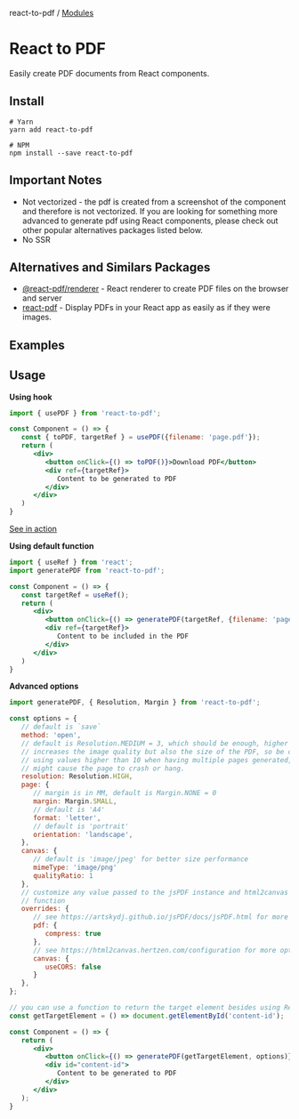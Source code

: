 react-to-pdf / [Modules](modules.md)

# React to PDF

Easily create PDF documents from React components.

## Install

```
# Yarn
yarn add react-to-pdf

# NPM
npm install --save react-to-pdf

```

## Important Notes

- Not vectorized - the pdf is created from a screenshot of the component and therefore is not vectorized. If you are looking for something more advanced to generate pdf using React components, please check out other popular alternatives packages listed below.
- No SSR

## Alternatives and Similars Packages

- [@react-pdf/renderer](https://www.npmjs.com/package/@react-pdf/renderer) - React renderer to create PDF files on the browser and server
- [react-pdf](https://www.npmjs.com/package/react-pdf) - Display PDFs in your React app as easily as if they were images.

## Examples



## Usage

**Using hook**

```jsx
import { usePDF } from 'react-to-pdf';

const Component = () => {
   const { toPDF, targetRef } = usePDF({filename: 'page.pdf'});
   return (
      <div>
         <button onClick={() => toPDF()}>Download PDF</button>
         <div ref={targetRef}>
            Content to be generated to PDF
         </div>
      </div>
   )
}
```

[See in action](https://codesandbox.io/s/ancient-violet-sznj9q?file=/src/App.tsx)

**Using default function**

```jsx
import { useRef } from 'react';
import generatePDF from 'react-to-pdf';

const Component = () => {
   const targetRef = useRef();
   return (
      <div>
         <button onClick={() => generatePDF(targetRef, {filename: 'page.pdf'})}>Download PDF</button>
         <div ref={targetRef}>
            Content to be included in the PDF
         </div>
      </div>
   )
}
```

**Advanced options**

```jsx
import generatePDF, { Resolution, Margin } from 'react-to-pdf';

const options = {
   // default is `save`
   method: 'open',
   // default is Resolution.MEDIUM = 3, which should be enough, higher values
   // increases the image quality but also the size of the PDF, so be careful
   // using values higher than 10 when having multiple pages generated, it
   // might cause the page to crash or hang.
   resolution: Resolution.HIGH,
   page: {
      // margin is in MM, default is Margin.NONE = 0
      margin: Margin.SMALL,
      // default is 'A4'
      format: 'letter',
      // default is 'portrait'
      orientation: 'landscape',
   },
   canvas: {
      // default is 'image/jpeg' for better size performance
      mimeType: 'image/png'
      qualityRatio: 1
   },
   // customize any value passed to the jsPDF instance and html2canvas
   // function
   overrides: {
      // see https://artskydj.github.io/jsPDF/docs/jsPDF.html for more options
      pdf: {
         compress: true
      },
      // see https://html2canvas.hertzen.com/configuration for more options
      canvas: {
         useCORS: false
      }
   },
};

// you can use a function to return the target element besides using React refs
const getTargetElement = () => document.getElementById('content-id');

const Component = () => {
   return (
      <div>
         <button onClick={() => generatePDF(getTargetElement, options)}>Generate PDF</button>
         <div id="content-id">
            Content to be generated to PDF
         </div>
      </div>
   );
}
```
